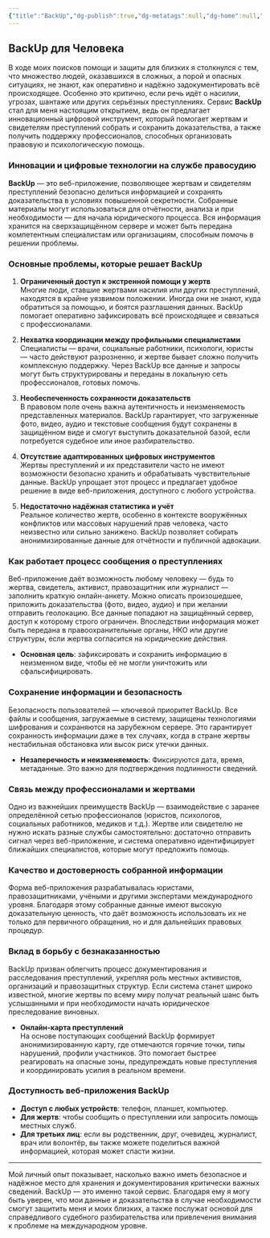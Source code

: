```yaml
---
{"title":"BackUp","dg-publish":true,"dg-metatags":null,"dg-home":null,"permalink":"/na-russkom/back-up/","dgPassFrontmatter":true,"noteIcon":""}
---
```



## BackUp для Человека

В ходе моих поисков помощи и защиты для близких я столкнулся с тем, что множество людей, оказавшихся в сложных, а порой и опасных ситуациях, не знают, как оперативно и надёжно задокументировать всё происходящее. Особенно это критично, если речь идёт о насилии, угрозах, шантаже или других серьёзных преступлениях. Сервис **BackUp** стал для меня настоящим открытием, ведь он предлагает инновационный цифровой инструмент, который помогает жертвам и свидетелям преступлений собрать и сохранить доказательства, а также получить поддержку профессионалов, способных организовать правовую и психологическую помощь.

### Инновации и цифровые технологии на службе правосудию

**BackUp** — это веб-приложение, позволяющее жертвам и свидетелям преступлений безопасно делиться информацией и сохранять доказательства в условиях повышенной секретности. Собранные материалы могут использоваться для отчётности, анализа и при необходимости — для начала юридического процесса. Вся информация хранится на сверхзащищённом сервере и может быть передана компетентным специалистам или организациям, способным помочь в решении проблемы.

### Основные проблемы, которые решает BackUp

1. **Ограниченный доступ к экстренной помощи у жертв**  
   Многие люди, ставшие жертвами насилия или других преступлений, находятся в крайне уязвимом положении. Иногда они не знают, куда обратиться за помощью, и боятся разглашения данных. BackUp помогает оперативно зафиксировать всё происходящее и связаться с профессионалами.

2. **Нехватка координации между профильными специалистами**  
   Специалисты — врачи, социальные работники, психологи, юристы — часто действуют разрозненно, и жертве бывает сложно получить комплексную поддержку. Через BackUp все данные и запросы могут быть структурированы и переданы в локальную сеть профессионалов, готовых помочь.

3. **Необеспеченность сохранности доказательств**  
   В правовом поле очень важна аутентичность и неизменяемость представленных материалов. BackUp гарантирует, что загруженные фото, видео, аудио и текстовые сообщения будут сохранены в защищённом виде и смогут выступить доказательной базой, если потребуется судебное или иное разбирательство.

4. **Отсутствие адаптированных цифровых инструментов**  
   Жертвы преступлений и их представители часто не имеют возможности безопасно хранить и обрабатывать чувствительные данные. BackUp упрощает этот процесс и предлагает удобное решение в виде веб-приложения, доступного с любого устройства.

5. **Недостаточно надёжная статистика и учёт**  
   Реальное количество жертв, особенно в контексте вооружённых конфликтов или массовых нарушений прав человека, часто неизвестно или сильно занижено. BackUp позволяет собирать анонимизированные данные для отчётности и публичной адвокации.

### Как работает процесс сообщения о преступлениях

Веб-приложение даёт возможность любому человеку — будь то жертва, свидетель, активист, правозащитник или журналист — заполнить краткую онлайн-анкету. Можно описать произошедшее, приложить доказательства (фото, видео, аудио) и при желании отправить геолокацию. Все данные попадают на защищённый сервер, доступ к которому строго ограничен. Впоследствии информация может быть передана в правоохранительные органы, НКО или другие структуры, если жертва согласится на юридические действия.

- **Основная цель**: зафиксировать и сохранить информацию в неизменном виде, чтобы её не могли уничтожить или сфальсифицировать.

### Сохранение информации и безопасность

Безопасность пользователей — ключевой приоритет BackUp. Все файлы и сообщения, загружаемые в систему, защищены технологиями шифрования и сохраняются на зарубежном сервере. Это гарантирует сохранность информации даже в тех случаях, когда в стране жертвы нестабильная обстановка или высок риск утечки данных.

- **Незаперечность и неизменяемость**: Фиксируются дата, время, метаданные. Это важно для подтверждения подлинности сведений.

### Связь между профессионалами и жертвами

Одно из важнейших преимуществ BackUp — взаимодействие с заранее определённой сетью профессионалов (юристов, психологов, социальных работников, медиков и т.д.). Жертве или свидетелю не нужно искать разные службы самостоятельно: достаточно отправить сигнал через веб-приложение, и система оперативно идентифицирует ближайших специалистов, которые могут предложить помощь.

### Качество и достоверность собранной информации

Форма веб-приложения разрабатывалась юристами, правозащитниками, учёными и другими экспертами международного уровня. Благодаря этому собранные данные имеют высокую доказательную ценность, что даёт возможность использовать их не только для первичного обращения, но и для дальнейших правовых процедур.

### Вклад в борьбу с безнаказанностью

BackUp призван облегчить процесс документирования и расследования преступлений, укрепляя роль местных активистов, организаций и правозащитных структур. Если система станет широко известной, многие жертвы по всему миру получат реальный шанс быть услышанными и при необходимости начать юридическое преследование виновных. 

- **Онлайн-карта преступлений**  
  На основе поступающих сообщений BackUp формирует анонимизированную карту, где отмечаются горячие точки, типы нарушений, профили участников. Это помогает быстрее реагировать на опасные зоны, предупреждать новые преступления и координировать усилия в реальном времени.

### Доступность веб-приложения BackUp

- **Доступ с любых устройств**: телефон, планшет, компьютер.
- **Для жертв**: чтобы сообщить о преступлении или запросить помощь местных служб.
- **Для третьих лиц**: если вы родственник, друг, очевидец, журналист, врач или волонтёр, вы также можете поделиться важной информацией, которая может спасти жизни.

---

Мой личный опыт показывает, насколько важно иметь безопасное и надёжное место для хранения и документирования критически важных сведений. BackUp — это именно такой сервис. Благодаря ему я могу быть уверен, что мои данные и доказательства в случае необходимости смогут защитить меня и моих близких, а также послужат основой для справедливого судебного разбирательства или привлечения внимания к проблеме на международном уровне.